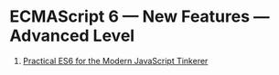 # ECMAScript 6 — New Features — Advanced Level

1. [Practical ES6 for the Modern JavaScript Tinkerer](https://speakerdeck.com/bevacqua/practical-es6-for-the-modern-javascript-tinkerer)